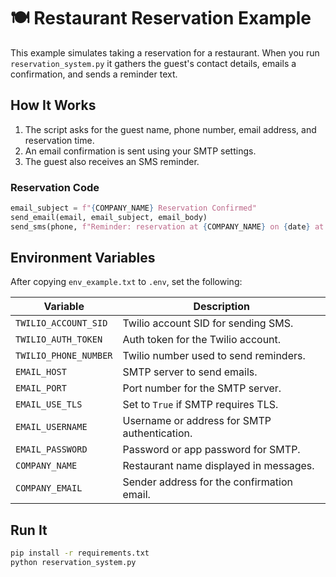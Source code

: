 ---
---

# 🍽️ Restaurant Reservation Example

This example simulates taking a reservation for a restaurant. When you run `reservation_system.py` it gathers the guest's contact details, emails a confirmation, and sends a reminder text.

## How It Works
1. The script asks for the guest name, phone number, email address, and reservation time.
2. An email confirmation is sent using your SMTP settings.
3. The guest also receives an SMS reminder.

### Reservation Code
```python
email_subject = f"{COMPANY_NAME} Reservation Confirmed"
send_email(email, email_subject, email_body)
send_sms(phone, f"Reminder: reservation at {COMPANY_NAME} on {date} at {time}.")
```

## Environment Variables
After copying `env_example.txt` to `.env`, set the following:

| Variable | Description |
|----------|-------------|
| `TWILIO_ACCOUNT_SID` | Twilio account SID for sending SMS. |
| `TWILIO_AUTH_TOKEN` | Auth token for the Twilio account. |
| `TWILIO_PHONE_NUMBER` | Twilio number used to send reminders. |
| `EMAIL_HOST` | SMTP server to send emails. |
| `EMAIL_PORT` | Port number for the SMTP server. |
| `EMAIL_USE_TLS` | Set to `True` if SMTP requires TLS. |
| `EMAIL_USERNAME` | Username or address for SMTP authentication. |
| `EMAIL_PASSWORD` | Password or app password for SMTP. |
| `COMPANY_NAME` | Restaurant name displayed in messages. |
| `COMPANY_EMAIL` | Sender address for the confirmation email. |

## Run It
```bash
pip install -r requirements.txt
python reservation_system.py
```
